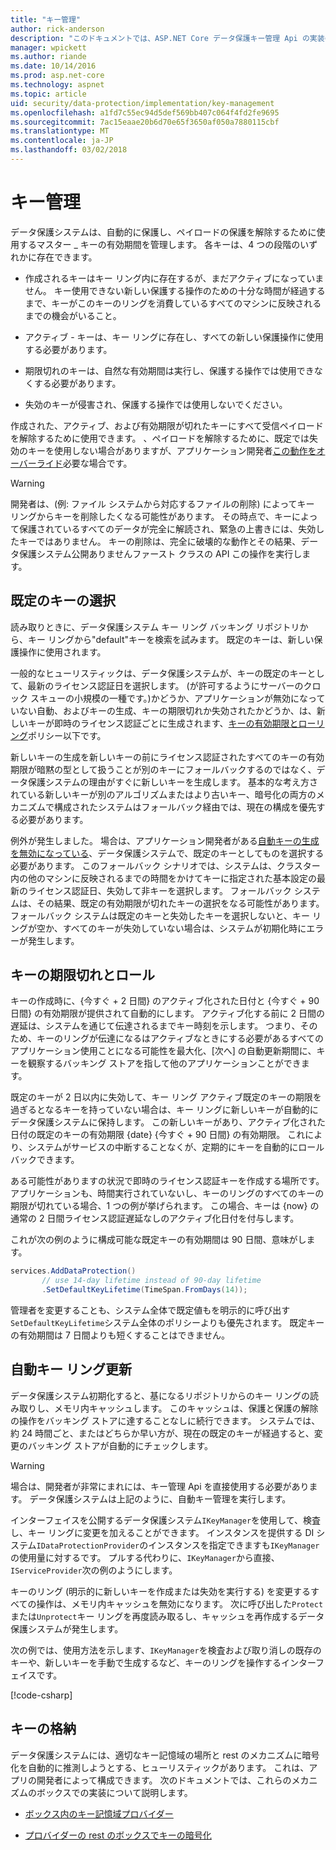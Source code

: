 ```yaml
---
title: "キー管理"
author: rick-anderson
description: "このドキュメントでは、ASP.NET Core データ保護キー管理 Api の実装の詳細について説明します。"
manager: wpickett
ms.author: riande
ms.date: 10/14/2016
ms.prod: asp.net-core
ms.technology: aspnet
ms.topic: article
uid: security/data-protection/implementation/key-management
ms.openlocfilehash: a1fd7c55ec94d5def569bb407c064f4fd2fe9695
ms.sourcegitcommit: 7ac15eaae20b6d70e65f3650af050a7880115cbf
ms.translationtype: MT
ms.contentlocale: ja-JP
ms.lasthandoff: 03/02/2018
---
```

# <a name="key-management"></a>キー管理

<a name="data-protection-implementation-key-management"></a>

データ保護システムは、自動的に保護し、ペイロードの保護を解除するために使用するマスター _ キーの有効期間を管理します。 各キーは、4 つの段階のいずれかに存在できます。

* 作成されるキーはキー リング内に存在するが、まだアクティブになっていません。 キー使用できない新しい保護する操作のための十分な時間が経過するまで、キーがこのキーのリングを消費しているすべてのマシンに反映されるまでの機会がいること。

* アクティブ - キーは、キー リングに存在し、すべての新しい保護操作に使用する必要があります。

* 期限切れのキーは、自然な有効期間は実行し、保護する操作では使用できなくする必要があります。

* 失効のキーが侵害され、保護する操作では使用しないでください。

作成された、アクティブ、および有効期限が切れたキーにすべて受信ペイロードを解除するために使用できます。 、ペイロードを解除するために、既定では失効のキーを使用しない場合がありますが、アプリケーション開発者[この動作をオーバーライド](../consumer-apis/dangerous-unprotect.md#data-protection-consumer-apis-dangerous-unprotect)必要な場合です。

>[!WARNING]
> 開発者は、(例: ファイル システムから対応するファイルの削除) によってキー リングからキーを削除したくなる可能性があります。 その時点で、キーによって保護されているすべてのデータが完全に解読され、緊急の上書きには、失効したキーではありません。 キーの削除は、完全に破壊的な動作とその結果、データ保護システム公開ありませんファースト クラスの API この操作を実行します。

## <a name="default-key-selection"></a>既定のキーの選択

読み取りときに、データ保護システム キー リング バッキング リポジトリから、キー リングから"default"キーを検索を試みます。 既定のキーは、新しい保護操作に使用されます。

一般的なヒューリスティックは、データ保護システムが、キーの既定のキーとして、最新のライセンス認証日を選択します。 (が許可するようにサーバーのクロック スキューの小規模の一種です。)かどうか、アプリケーションが無効になっていない自動、およびキーの生成、キーの期限切れか失効されたかどうか、は、新しいキーが即時のライセンス認証ごとに生成されます、[キーの有効期限とローリング](xref:security/data-protection/implementation/key-management#data-protection-implementation-key-management-expiration)ポリシー以下です。

新しいキーの生成を新しいキーの前にライセンス認証されたすべてのキーの有効期限が暗黙の型として扱うことが別のキーにフォールバックするのではなく、データ保護システムの理由がすぐに新しいキーを生成します。 基本的な考え方されている新しいキーが別のアルゴリズムまたはより古いキー、暗号化の両方のメカニズムで構成されたシステムはフォールバック経由では、現在の構成を優先する必要があります。

例外が発生しました。 場合は、アプリケーション開発者がある[自動キーの生成を無効になっている](xref:security/data-protection/configuration/overview#disableautomatickeygeneration)、データ保護システムで、既定のキーとしてものを選択する必要があります。 このフォールバック シナリオでは、システムは、クラスター内の他のマシンに反映されるまでの時間をかけてキーに指定された基本設定の最新のライセンス認証日、失効して非キーを選択します。 フォールバック システムは、その結果、既定の有効期限が切れたキーの選択をなる可能性があります。 フォールバック システムは既定のキーと失効したキーを選択しないと、キー リングが空か、すべてのキーが失効していない場合は、システムが初期化時にエラーが発生します。

<a name="data-protection-implementation-key-management-expiration"></a>

## <a name="key-expiration-and-rolling"></a>キーの期限切れとロール

キーの作成時に、{今すぐ + 2 日間} のアクティブ化された日付と {今すぐ + 90 日間} の有効期限が提供されて自動的にします。 アクティブ化する前に 2 日間の遅延は、システムを通じて伝達されるまでキー時刻を示します。 つまり、そのため、キーのリングが伝達になるはアクティブなときにする必要があるすべてのアプリケーション使用ことになる可能性を最大化、[次へ] の自動更新期間に、キーを観察するバッキング ストアを指して他のアプリケーションことができます。

既定のキーが 2 日以内に失効して、キー リング アクティブ既定のキーの期限を過ぎるとなるキーを持っていない場合は、キー リングに新しいキーが自動的にデータ保護システムに保持します。 この新しいキーがあり、アクティブ化された日付の既定のキーの有効期限 {date} {今すぐ + 90 日間} の有効期限。 これにより、システムがサービスの中断することなくが、定期的にキーを自動的にロールバックできます。

ある可能性がありますの状況で即時のライセンス認証キーを作成する場所です。 アプリケーションも、時間実行されていないし、キーのリングのすべてのキーの期限が切れている場合、1 つの例が挙げられます。 この場合、キーは {now} の通常の 2 日間ライセンス認証遅延なしのアクティブ化日付を付与します。

これが次の例のように構成可能な既定キーの有効期間は 90 日間、意味がします。

```csharp
services.AddDataProtection()
       // use 14-day lifetime instead of 90-day lifetime
       .SetDefaultKeyLifetime(TimeSpan.FromDays(14));
```

管理者を変更することも、システム全体で既定値もを明示的に呼び出す`SetDefaultKeyLifetime`システム全体のポリシーよりも優先されます。 既定キーの有効期間は 7 日間よりも短くすることはできません。

## <a name="automatic-key-ring-refresh"></a>自動キー リング更新

データ保護システム初期化すると、基になるリポジトリからのキー リングの読み取りし、メモリ内キャッシュします。 このキャッシュは、保護と保護の解除の操作をバッキング ストアに達することなしに続行できます。 システムでは、約 24 時間ごと、またはどちらか早い方が、現在の既定のキーが経過すると、変更のバッキング ストアが自動的にチェックします。

>[!WARNING]
> 場合は、開発者が非常にまれには、キー管理 Api を直接使用する必要があります。 データ保護システムは上記のように、自動キー管理を実行します。

インターフェイスを公開するデータ保護システム`IKeyManager`を使用して、検査し、キー リングに変更を加えることができます。 インスタンスを提供する DI システム`IDataProtectionProvider`のインスタンスを指定できますも`IKeyManager`の使用量に対するです。 プルする代わりに、`IKeyManager`から直接、`IServiceProvider`次の例のようにします。

キーのリング (明示的に新しいキーを作成または失効を実行する) を変更するすべての操作は、メモリ内キャッシュを無効になります。 次に呼び出した`Protect`または`Unprotect`キー リングを再度読み取るし、キャッシュを再作成するデータ保護システムが発生します。

次の例では、使用方法を示します、`IKeyManager`を検査および取り消しの既存のキーや、新しいキーを手動で生成するなど、キーのリングを操作するインターフェイスです。

[!code-csharp[](key-management/samples/key-management.cs)]

## <a name="key-storage"></a>キーの格納

データ保護システムには、適切なキー記憶域の場所と rest のメカニズムに暗号化を自動的に推測しようとする、ヒューリスティックがあります。 これは、アプリの開発者によって構成できます。 次のドキュメントでは、これらのメカニズムのボックスでの実装について説明します。

* [ボックス内のキー記憶域プロバイダー](key-storage-providers.md#data-protection-implementation-key-storage-providers)

* [プロバイダーの rest のボックスでキーの暗号化](key-encryption-at-rest.md#data-protection-implementation-key-encryption-at-rest-providers)
